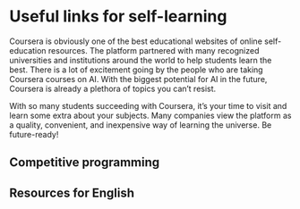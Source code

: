# Useful links for self-learning
Coursera is obviously one of the best educational websites of online self-education resources. The platform partnered with many recognized universities and institutions around the world to help students learn the best. There is a lot of excitement going by the people who are taking Coursera courses on AI. With the biggest potential for AI in the future, Coursera is already a plethora of topics you can’t resist.

With so many students succeeding with Coursera, it’s your time to visit and learn some extra about your subjects. Many companies view the platform as a quality, convenient, and inexpensive way of learning the universe. Be future-ready!

## Competitive programming
[]() 

## Resources for English


